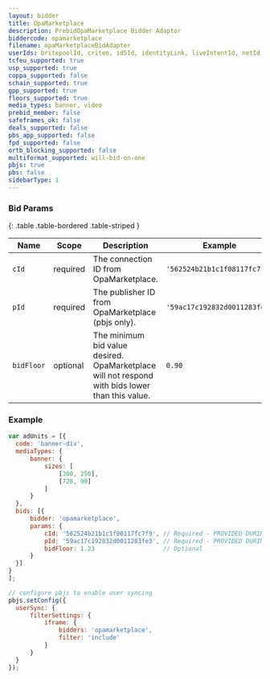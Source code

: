 ```yaml
---
layout: bidder
title: OpaMarketplace
description: PrebidOpaMarketplace Bidder Adaptor
biddercode: opamarketplace
filename: opaMarketplaceBidAdapter
userIds: britepoolId, criteo, id5Id, identityLink, liveIntentId, netId, parrableId, pubCommonId, unifiedId
tcfeu_supported: true
usp_supported: true
coppa_supported: false
schain_supported: true
gpp_supported: true
floors_supported: true
media_types: banner, video
prebid_member: false
safeframes_ok: false
deals_supported: false
pbs_app_supported: false
fpd_supported: false
ortb_blocking_supported: false
multiformat_supported: will-bid-on-one
pbjs: true
pbs: false
sidebarType: 1
---
```


### Bid Params

{: .table .table-bordered .table-striped }

| Name       | Scope    | Description                                                                                     | Example                      | Type     |
|------------|----------|-------------------------------------------------------------------------------------------------|------------------------------|----------|
| `cId`      | required | The connection ID from OpaMarketplace.                                                          | `'562524b21b1c1f08117fc7f9'` | `string` |
| `pId`      | required | The publisher ID from OpaMarketplace (pbjs only).                                               | `'59ac17c192832d0011283fe3'` | `string` |
| `bidFloor` | optional | The minimum bid value desired. OpaMarketplace will not respond with bids lower than this value. | `0.90`                       | `float`  |

### Example

  ```javascript
var adUnits = [{
    code: 'banner-div',
    mediaTypes: {
        banner: {
            sizes: [
                [300, 250],
                [728, 90]
            ]
        }
    },
    bids: [{
        bidder: 'opamarketplace',
        params: {
            cId: '562524b21b1c1f08117fc7f9', // Required - PROVIDED DURING SETUP...
            pId: '59ac17c192832d0011283fe3', // Required - PROVIDED DURING SETUP...
            bidFloor: 1.23                   // Optional
        }
    }]
}
];

// configure pbjs to enable user syncing
pbjs.setConfig({
    userSync: {
        filterSettings: {
            iframe: {
                bidders: 'opamarketplace',
                filter: 'include'
            }
        }
    }
});
```
